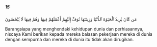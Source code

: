 ##### 15

<span class="ayah">مَن كَانَ يُرِيدُ ٱلْحَيَوٰةَ ٱلدُّنْيَا وَزِينَتَهَا نُوَفِّ إِلَيْهِمْ أَعْمَٰلَهُمْ فِيهَا وَهُمْ فِيهَا لَا يُبْخَسُونَ</span>

<span class="ayah_translation">Barangsiapa yang menghendaki kehidupan dunia dan perhiasannya, niscaya Kami berikan kepada mereka balasan pekerjaan mereka di dunia dengan sempurna dan mereka di dunia itu tidak akan dirugikan.</span>
